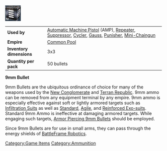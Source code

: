 ![](images/9mmbullet.jpg "9mmbullet.jpg")

|                          |                                                                                                                                                                                                                                                                                                      |
| ------------------------ | ---------------------------------------------------------------------------------------------------------------------------------------------------------------------------------------------------------------------------------------------------------------------------------------------------- |
| **Used by**              | [Automatic Machine Pistol](Automatic_Machine_Pistol.md "wikilink") (AMP), [Repeater](Repeater.md "wikilink"), [Suppressor](Suppressor.md "wikilink"), [Cycler](Cycler.md "wikilink"), [Gauss](Gauss.md "wikilink"), [Punisher](Punisher.md "wikilink"), [Mini-Chaingun](Mini-Chaingun.md "wikilink") |
| **Empire**               | [Common Pool](Common_Pool.md "wikilink")                                                                                                                                                                                                                                                             |
| **Inventory dimensions** | 3x3                                                                                                                                                                                                                                                                                                  |
| **Quantity per pack**    | 50 bullets                                                                                                                                                                                                                                                                                           |

**9mm Bullet**

9mm Bullets are the ubiquitous ordinance of choice for many of the
weapons used by the [New Conglomerate](New_Conglomerate.md "wikilink") and
[Terran Republic](Terran_Republic.md "wikilink"). 9mm ammo can be removed
from any equipment terminal by any empire. 9mm ammo is especially
effective against soft or lightly armored targets such as [Infiltration
Suits](Infiltration_Suit.md "wikilink") as well as
[Standard](Standard_Exo-Suit.md "wikilink"),
[Agile](Agile_Exo-Suit.md "wikilink"), and [Reinforced
Exo-suits](Reinforced_Exo-Suit.md "wikilink"). Standard 9mm Ammo is
ineffective at damaging armored targets. While engaging such targets,
[Armor Piercing 9mm Bullets](AP_9mm_Bullet.md "wikilink") should be
employed.

Since 9mm Bullets are for use in small arms, they can pass through the
energy shields of [BattleFrame
Robotics](BattleFrame_Robotics.md "wikilink").

[Category:Game Items](Category:Game_Items.md "wikilink")
[Category:Ammunition](Category:Ammunition.md "wikilink")
